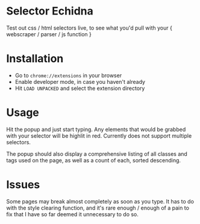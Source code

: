 # Selector Echidna

Test out css / html selectors live, to see what you'd pull with your { webscraper / parser / js function }

# Installation

 - Go to ```chrome://extensions``` in your browser
 - Enable developer mode, in case you haven't already
 - Hit ```LOAD UNPACKED``` and select the extension directory
 
# Usage

Hit the popup and just start typing.  Any elements that would be grabbed with your selector will be highlit in red.  Currently does not support multiple selectors.

The popup should also display a comprehensive listing of all classes and tags used on the page, as well as a count of each, sorted descending. 


# Issues

Some pages may break almost completely as soon as you type.  It has to do with the style clearing function, and it's rare enough / enough of a pain to fix that I have so far deemed it unnecessary to do so.

